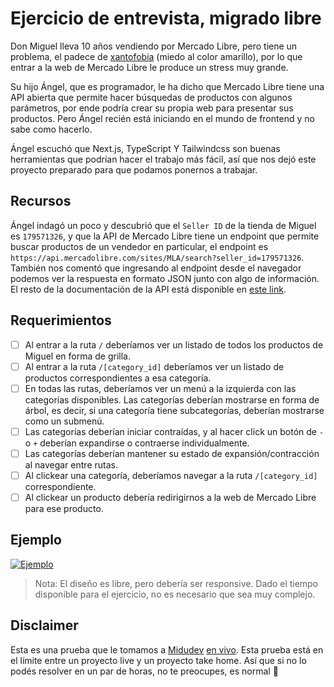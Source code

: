 # Ejercicio de entrevista, migrado libre

Don Miguel lleva 10 años vendiendo por Mercado Libre, pero tiene un problema, el padece de [xantofobia](https://www.autopista.es/planeta2030/es-xantofobia_269191_102.html#:~:text=La%20xantofobia%20se%20refiere%20al,sea%20o%20contenga%20este%20tono.) (miedo al color amarillo), por lo que entrar a la web de Mercado Libre le produce un stress muy grande.

Su hijo Ángel, que es programador, le ha dicho que Mercado Libre tiene una API abierta que permite hacer búsquedas de productos con algunos parámetros, por ende podría crear su propia web para presentar sus productos. Pero Ángel recién está iniciando en el mundo de frontend y no sabe como hacerlo.

Ángel escuchó que Next.js, TypeScript Y Tailwindcss son buenas herramientas que podrían hacer el trabajo más fácil, así que nos dejó este proyecto preparado para que podamos ponernos a trabajar.

## Recursos

Ángel indagó un poco y descubrió que el `Seller ID` de la tienda de Miguel es `179571326`, y que la API de Mercado Libre tiene un endpoint que permite buscar productos de un vendedor en particular, el endpoint es `https://api.mercadolibre.com/sites/MLA/search?seller_id=179571326`. También nos comentó que ingresando al endpoint desde el navegador podemos ver la respuesta en formato JSON junto con algo de información. El resto de la documentación de la API está disponible en [este link](https://developers.mercadolibre.com.ar/es_ar/items-y-busquedas).

## Requerimientos

- [ ] Al entrar a la ruta `/` deberíamos ver un listado de todos los productos de Miguel en forma de grilla.
- [ ] Al entrar a la ruta `/[category_id]` deberíamos ver un listado de productos correspondientes a esa categoría.
- [ ] En todas las rutas, deberíamos ver un menú a la izquierda con las categorías disponibles. Las categorías deberían mostrarse en forma de árbol, es decir, si una categoría tiene subcategorías, deberían mostrarse como un submenú.
- [ ] Las categorías deberían iniciar contraídas, y al hacer click un botón de `-` o `+` deberían expandirse o contraerse individualmente.
- [ ] Las categorías deberían mantener su estado de expansión/contracción al navegar entre rutas.
- [ ] Al clickear una categoría, deberíamos navegar a la ruta `/[category_id]` correspondiente.
- [ ] Al clickear un producto debería redirigirnos a la web de Mercado Libre para ese producto.

## Ejemplo
[![Ejemplo](./assets/mock.png)](./assets/mock.png)
> Nota: El diseño es libre, pero debería ser responsive. Dado el tiempo disponible para el ejercicio, no es necesario que sea muy complejo.

## Disclaimer
Esta es una prueba que le tomamos a [Midudev](https://twitter.com/midudev) [en vivo](https://youtu.be/nFJ3Q1YW49M). Esta prueba está en el límite entre un proyecto live y un proyecto take home. Así que si no lo podés resolver en un par de horas, no te preocupes, es normal 🙂
